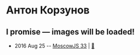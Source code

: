 # Антон Корзунов

## I promise — images will be loaded!
- 2016 Aug 25 -- [MoscowJS 33](https://www.youtube.com/watch?v=tV1PpSIp4zk)  | [:notebook:](https://www.slideshare.net/secret/cqOgAMwPfBJcPl)  
